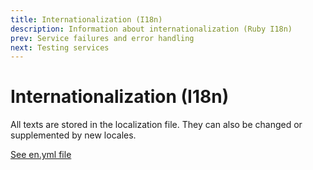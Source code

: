 ```yaml
---
title: Internationalization (I18n)
description: Information about internationalization (Ruby I18n)
prev: Service failures and error handling
next: Testing services
---
```


# Internationalization (I18n)

All texts are stored in the localization file. They can also be changed or supplemented by new locales.

[See en.yml file](https://github.com/servactory/servactory/tree/main/config/locales/en.yml)
